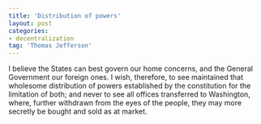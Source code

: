 ```yaml
---
title: 'Distribution of powers'
layout: post
categories:
- decentralization
tag: 'Thomas Jefferson'
---
```


I believe the States can best govern our home concerns, and the General Government our foreign ones. I wish, therefore, to see maintained that wholesome distribution of powers established by the constitution for the limitation of both; and never to see all offices transferred to Washington, where, further withdrawn from the eyes of the people, they may more secretly be bought and sold as at market.